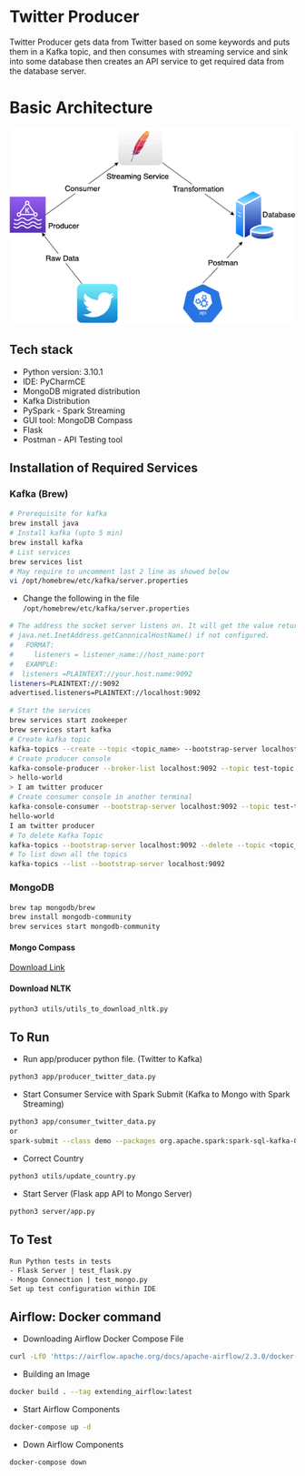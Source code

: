 
# Twitter Producer

Twitter Producer gets data from Twitter based on some keywords and puts them in a Kafka topic, and then consumes with streaming service and sink into some database then creates an API service to get required data from the database server.

# Basic Architecture

![structure](./architecture/Twitter-Producer.png)

## Tech stack
- Python version: 3.10.1
- IDE: PyCharmCE
- MongoDB migrated distribution
- Kafka Distribution
- PySpark - Spark Streaming
- GUI tool: MongoDB Compass
- Flask
- Postman - API Testing tool

## Installation of Required Services

### Kafka (Brew)

```bash
# Prerequisite for kafka
brew install java
# Install kafka (upto 5 min)
brew install kafka
# List services
brew services list
# May require to uncomment last 2 line as showed below
vi /opt/homebrew/etc/kafka/server.properties
```

- Change the following in the file `/opt/homebrew/etc/kafka/server.properties`

```bash
# The address the socket server listens on. It will get the value returned from
# java.net.InetAddress.getCanonicalHostName() if not configured.
#   FORMAT:
#     listeners = listener_name://host_name:port
#   EXAMPLE:
#  listeners =PLAINTEXT://your.host.name:9092
listeners=PLAINTEXT://:9092
advertised.listeners=PLAINTEXT://localhost:9092
```
```bash
# Start the services
brew services start zookeeper
brew services start kafka
# Create kafka topic
kafka-topics --create --topic <topic_name> --bootstrap-server localhost:9092 --replication-factor 1 --partitions 4
# Create producer console
kafka-console-producer --broker-list localhost:9092 --topic test-topic
> hello-world
> I am twitter producer
# Create consumer console in another terminal
kafka-console-consumer --bootstrap-server localhost:9092 --topic test-topic --from-beginning
hello-world
I am twitter producer
# To delete Kafka Topic
kafka-topics --bootstrap-server localhost:9092 --delete --topic <topic_name>
# To list down all the topics
kafka-topics --list --bootstrap-server localhost:9092
```

### MongoDB

```bash
brew tap mongodb/brew
brew install mongodb-community
brew services start mongodb-community
```

#### Mongo Compass

[Download Link](https://www.mongodb.com/docs/compass/current/install)

#### Download NLTK

```bash
python3 utils/utils_to_download_nltk.py
```
## To Run




- Run app/producer python file. (Twitter to Kafka)

```bash
python3 app/producer_twitter_data.py
```

- Start Consumer Service with Spark Submit (Kafka to Mongo with Spark Streaming)

```bash
python3 app/consumer_twitter_data.py
or
spark-submit --class demo --packages org.apache.spark:spark-sql-kafka-0-10_2.12:3.2.0,org.mongodb.spark:mongo-spark-connector_2.12:3.0.1 consumer.py
```

- Correct Country
```bash
python3 utils/update_country.py
```

- Start Server (Flask app API to Mongo Server)
```bash
python3 server/app.py
```

## To Test

```commandline
Run Python tests in tests
- Flask Server | test_flask.py
- Mongo Connection | test_mongo.py
Set up test configuration within IDE
```
## Airflow: Docker command
- Downloading Airflow Docker Compose File
```bash
curl -LfO 'https://airflow.apache.org/docs/apache-airflow/2.3.0/docker-compose.yaml' 
```

- Building an Image
```bash
docker build . --tag extending_airflow:latest
```
- Start Airflow Components
```bash
docker-compose up -d                                                                 
```
- Down Airflow Components
```bash
docker-compose down   
```